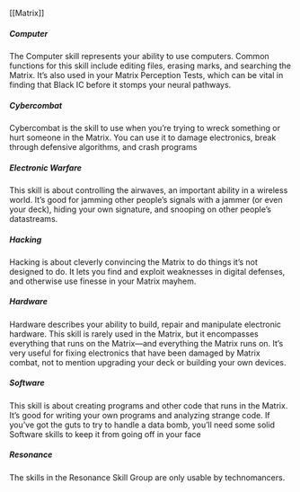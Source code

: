[[Matrix]]

##### Computer
The Computer skill represents your ability to use computers. Common functions for this skill include editing files, erasing marks, and searching the Matrix. It’s also used in your Matrix Perception Tests, which can be vital in finding that Black IC before it stomps your neural pathways.

##### Cybercombat
Cybercombat is the skill to use when you’re trying to wreck something or hurt someone in the Matrix. You can use it to damage electronics, break through defensive algorithms, and crash programs

##### Electronic Warfare
This skill is about controlling the airwaves, an important ability in a wireless world. It’s good for jamming other people’s signals with a jammer (or even your deck), hiding your own signature, and snooping on other people’s datastreams.

##### Hacking
Hacking is about cleverly convincing the Matrix to do things it’s not designed to do. It lets you find and exploit weaknesses in digital defenses, and otherwise use finesse in your Matrix mayhem.

##### Hardware
Hardware describes your ability to build, repair and manipulate electronic hardware. This skill is rarely used in the Matrix, but it encompasses everything that runs on the Matrix—and everything the Matrix runs on. It’s very useful for fixing electronics that have been damaged by Matrix combat, not to mention upgrading your deck or building your own devices.

##### Software
This skill is about creating programs and other code that runs in the Matrix. It’s good for writing your own programs and analyzing strange code. If you’ve got the guts to try to handle a data bomb, you’ll need some solid Software skills to keep it from going off in your face

##### Resonance
The skills in the Resonance Skill Group are only usable by technomancers.